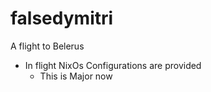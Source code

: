 # falsedymitri
A flight to Belerus
- In flight NixOs Configurations are provided
  - This is Major now

